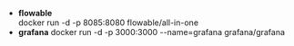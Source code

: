 + **flowable**  
docker run -d -p 8085:8080 flowable/all-in-one
+ **grafana**
docker run -d -p 3000:3000 --name=grafana grafana/grafana
